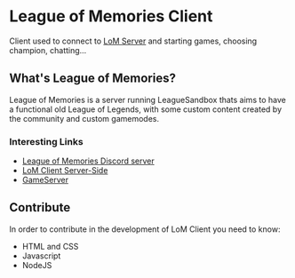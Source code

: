 # League of Memories Client

Client used to connect to [LoM Server](https://github.com/LeagueofMemories/LoMServer) and starting games, choosing champion, chatting...

## What's League of Memories?

League of Memories is a server running LeagueSandbox thats aims to have a functional old League of Legends, with some custom content created by the community and custom gamemodes.

### Interesting Links
- [League of Memories Discord server](https://discord.gg/ZQ87ue5)
- [LoM Client Server-Side](https://github.com/LeagueofMemories/LoMServer)
- [GameServer](https://github.com/LeagueofMemories/GameServer)

## Contribute

In order to contribute in the development of LoM Client you need to know:
- HTML and CSS
- Javascript
- NodeJS
